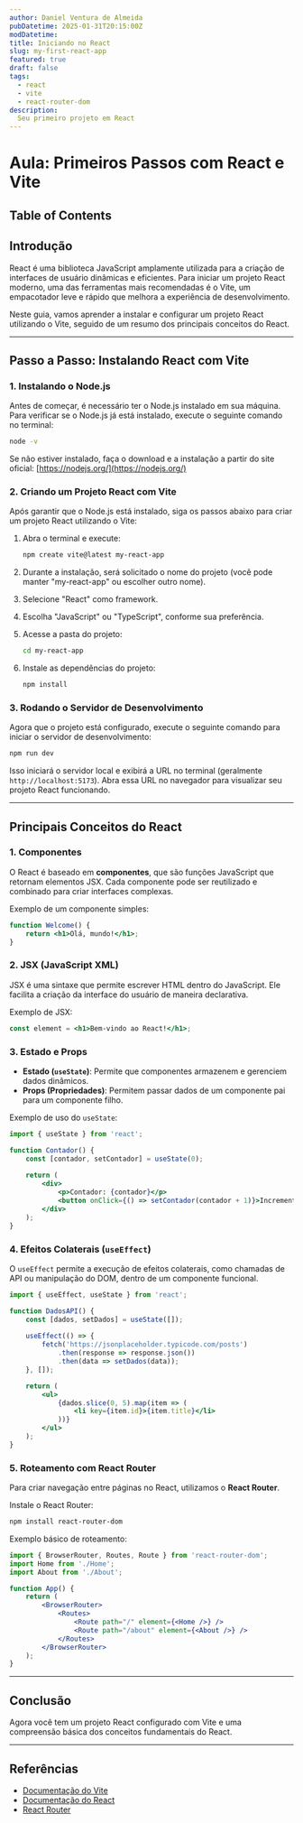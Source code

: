 ```yaml
---
author: Daniel Ventura de Almeida
pubDatetime: 2025-01-31T20:15:00Z
modDatetime: 
title: Iniciando no React
slug: my-first-react-app
featured: true
draft: false
tags:
  - react
  - vite
  - react-router-dom
description:
  Seu primeiro projeto em React
---
```

# Aula: Primeiros Passos com React e Vite

## Table of Contents

## Introdução

React é uma biblioteca JavaScript amplamente utilizada para a criação de interfaces de usuário dinâmicas e eficientes. Para iniciar um projeto React moderno, uma das ferramentas mais recomendadas é o Vite, um empacotador leve e rápido que melhora a experiência de desenvolvimento.

Neste guia, vamos aprender a instalar e configurar um projeto React utilizando o Vite, seguido de um resumo dos principais conceitos do React.

---

## Passo a Passo: Instalando React com Vite

### 1. Instalando o Node.js

Antes de começar, é necessário ter o Node.js instalado em sua máquina. Para verificar se o Node.js já está instalado, execute o seguinte comando no terminal:

```sh
node -v
```

Se não estiver instalado, faça o download e a instalação a partir do site oficial: [https://nodejs.org/](https://nodejs.org/)

### 2. Criando um Projeto React com Vite

Após garantir que o Node.js está instalado, siga os passos abaixo para criar um projeto React utilizando o Vite:

1. Abra o terminal e execute:

   ```sh
   npm create vite@latest my-react-app
   ```

2. Durante a instalação, será solicitado o nome do projeto (você pode manter "my-react-app" ou escolher outro nome).
3. Selecione "React" como framework.
4. Escolha "JavaScript" ou "TypeScript", conforme sua preferência.
5. Acesse a pasta do projeto:

   ```sh
   cd my-react-app
   ```

6. Instale as dependências do projeto:

   ```sh
   npm install
   ```

### 3. Rodando o Servidor de Desenvolvimento

Agora que o projeto está configurado, execute o seguinte comando para iniciar o servidor de desenvolvimento:

```sh
npm run dev
```

Isso iniciará o servidor local e exibirá a URL no terminal (geralmente `http://localhost:5173`). Abra essa URL no navegador para visualizar seu projeto React funcionando.

---

## Principais Conceitos do React

### 1. Componentes

O React é baseado em **componentes**, que são funções JavaScript que retornam elementos JSX. Cada componente pode ser reutilizado e combinado para criar interfaces complexas.

Exemplo de um componente simples:

```jsx
function Welcome() {
    return <h1>Olá, mundo!</h1>;
}
```

### 2. JSX (JavaScript XML)

JSX é uma sintaxe que permite escrever HTML dentro do JavaScript. Ele facilita a criação da interface do usuário de maneira declarativa.

Exemplo de JSX:

```jsx
const element = <h1>Bem-vindo ao React!</h1>;
```

### 3. Estado e Props

- **Estado (`useState`)**: Permite que componentes armazenem e gerenciem dados dinâmicos.
- **Props (Propriedades)**: Permitem passar dados de um componente pai para um componente filho.

Exemplo de uso do `useState`:

```jsx
import { useState } from 'react';

function Contador() {
    const [contador, setContador] = useState(0);
    
    return (
        <div>
            <p>Contador: {contador}</p>
            <button onClick={() => setContador(contador + 1)}>Incrementar</button>
        </div>
    );
}
```

### 4. Efeitos Colaterais (`useEffect`)

O `useEffect` permite a execução de efeitos colaterais, como chamadas de API ou manipulação do DOM, dentro de um componente funcional.

```jsx
import { useEffect, useState } from 'react';

function DadosAPI() {
    const [dados, setDados] = useState([]);
    
    useEffect(() => {
        fetch('https://jsonplaceholder.typicode.com/posts')
            .then(response => response.json())
            .then(data => setDados(data));
    }, []);

    return (
        <ul>
            {dados.slice(0, 5).map(item => (
                <li key={item.id}>{item.title}</li>
            ))}
        </ul>
    );
}
```

### 5. Roteamento com React Router

Para criar navegação entre páginas no React, utilizamos o **React Router**.

Instale o React Router:
```sh
npm install react-router-dom
```

Exemplo básico de roteamento:

```jsx
import { BrowserRouter, Routes, Route } from 'react-router-dom';
import Home from './Home';
import About from './About';

function App() {
    return (
        <BrowserRouter>
            <Routes>
                <Route path="/" element={<Home />} />
                <Route path="/about" element={<About />} />
            </Routes>
        </BrowserRouter>
    );
}
```

---

## Conclusão

Agora você tem um projeto React configurado com Vite e uma compreensão básica dos conceitos fundamentais do React.

---

## Referências

- [Documentação do Vite](https://vitejs.dev/)
- [Documentação do React](https://react.dev/)
- [React Router](https://reactrouter.com/)


